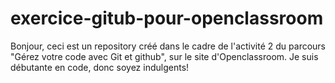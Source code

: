 # exercice-gitub-pour-openclassroom
Bonjour, ceci est un repository créé dans le cadre de l'activité 2 du parcours "Gérez votre code avec Git et github", sur le site d'Openclassroom. Je suis débutante en code, donc soyez indulgents! 
